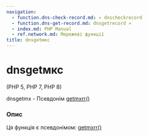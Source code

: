 ```yaml
---
navigation:
  - function.dns-check-record.md: « dnscheckrecord
  - function.dns-get-record.md: dnsgetrecord »
  - index.md: PHP Manual
  - ref.network.md: Мережеві функції
title: dnsgetмкс
---
```

# dnsgetмкс

(PHP 5, PHP 7, PHP 8)

dnsgetmx - Псевдонім [getmxrr()](function.getmxrr.md)

### Опис

Ця функція є псевдонімом: [getmxrr()](function.getmxrr.md)
